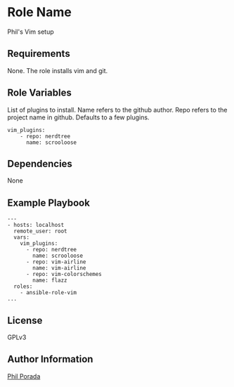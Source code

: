 Role Name
=========
Phil's Vim setup

Requirements
------------

None. The role installs vim and git.


Role Variables
--------------

List of plugins to install. Name refers to the github author. Repo refers to the project name in github. Defaults to a few plugins.

    vim_plugins:
        - repo: nerdtree
          name: scrooloose


Dependencies
------------

None


Example Playbook
----------------

    ---
    - hosts: localhost
      remote_user: root
      vars:
        vim_plugins:
          - repo: nerdtree
            name: scrooloose
          - repo: vim-airline
            name: vim-airline
          - repo: vim-colorschemes
            name: flazz
      roles:
        - ansible-role-vim
    ...


License
-------

GPLv3

Author Information
------------------
[Phil Porada](https://philporada.com)
